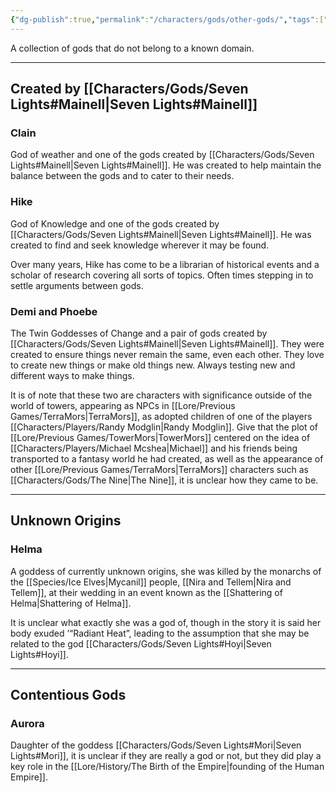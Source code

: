 ```yaml
---
{"dg-publish":true,"permalink":"/characters/gods/other-gods/","tags":["Character/God"]}
---
```


A collection of gods that do not belong to a known domain.

- - -

## Created by [[Characters/Gods/Seven Lights#Mainell\|Seven Lights#Mainell]]

### Clain
God of weather and one of the gods created by [[Characters/Gods/Seven Lights#Mainell\|Seven Lights#Mainell]]. He was created to help maintain the balance between the gods and to cater to their needs.

### Hike
God of Knowledge and one of the gods created by [[Characters/Gods/Seven Lights#Mainell\|Seven Lights#Mainell]]. He was created to find and seek knowledge wherever it may be found.

Over many years, Hike has come to be a librarian of historical events and a scholar of research covering all sorts of topics. Often times stepping in to settle arguments between gods.

### Demi and Phoebe
The Twin Goddesses of Change and a pair of gods created by [[Characters/Gods/Seven Lights#Mainell\|Seven Lights#Mainell]]. They were created to ensure things never remain the same, even each other. They love to create new things or make old things new. Always testing new and different ways to make things. 

It is of note that these two are characters with significance outside of the world of towers, appearing as NPCs in [[Lore/Previous Games/TerraMors\|TerraMors]], as adopted children of one of the players [[Characters/Players/Randy Modglin\|Randy Modglin]]. Give that the plot of [[Lore/Previous Games/TowerMors\|TowerMors]] centered on the idea of [[Characters/Players/Michael Mcshea\|Michael]] and his friends being transported to a fantasy world he had created, as well as the appearance of other [[Lore/Previous Games/TerraMors\|TerraMors]] characters such as [[Characters/Gods/The Nine\|The Nine]], it is unclear how they came to be.

- - -
## Unknown Origins

### Helma
A goddess of currently unknown origins, she was killed by the monarchs of the [[Species/Ice Elves\|Mycanil]] people, [[Nira and Tellem\|Nira and Tellem]], at their wedding in an event known as the [[Shattering of Helma\|Shattering of Helma]].

It is unclear what exactly she was a god of, though in the story it is said her body exuded ’“Radiant Heat”, leading to the assumption that she may be related to the god [[Characters/Gods/Seven Lights#Hoyi\|Seven Lights#Hoyi]].

- - -
## Contentious Gods

### Aurora
Daughter of the goddess [[Characters/Gods/Seven Lights#Mori\|Seven Lights#Mori]], it is unclear if they are really a god or not, but they did play a key role in the [[Lore/History/The Birth of the Empire\|founding of the Human Empire]].

